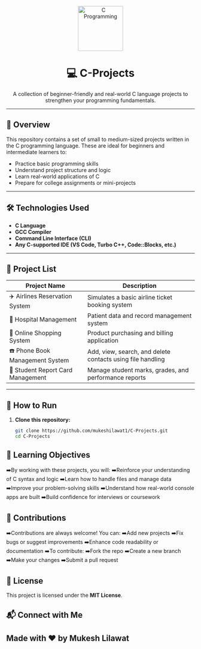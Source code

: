 <!-- Logo / Banner Section -->
<p align="center">
  <img src="https://upload.wikimedia.org/wikipedia/commons/1/18/Cpp_Programming_Language.svg" alt="C Programming" width="120" height="120">
</p>

<h1 align="center">💻 C-Projects</h1>
<p align="center">
  A collection of beginner-friendly and real-world C language projects to strengthen your programming fundamentals.
</p>

---

## 🧠 Overview

This repository contains a set of small to medium-sized projects written in the C programming language. These are ideal for beginners and intermediate learners to:

- Practice basic programming skills
- Understand project structure and logic
- Learn real-world applications of C
- Prepare for college assignments or mini-projects

---

## 🛠 Technologies Used

- **C Language**
- **GCC Compiler**
- **Command Line Interface (CLI)**
- **Any C-supported IDE (VS Code, Turbo C++, Code::Blocks, etc.)**

---

## 📁 Project List

| Project Name                         | Description                                                  |
|--------------------------------------|--------------------------------------------------------------|
| ✈️ Airlines Reservation System       | Simulates a basic airline ticket booking system              |
| 🏥 Hospital Management               | Patient data and record management system                    |
| 🛒 Online Shopping System            | Product purchasing and billing application                   |
| ☎️ Phone Book Management System     | Add, view, search, and delete contacts using file handling   |
| 🧾 Student Report Card Management   | Manage student marks, grades, and performance reports        |

---

## 🚀 How to Run

1. **Clone this repository:**
   ```bash
   git clone https://github.com/mukeshilawat1/C-Projects.git
   cd C-Projects

 ##  🎯 Learning Objectives
➡️By working with these projects, you will:
➡️Reinforce your understanding of C syntax and logic
➡️Learn how to handle files and manage data
➡️Improve your problem-solving skills
➡️Understand how real-world console apps are built
➡️Build confidence for interviews or coursework

## 🙌 Contributions
➡️Contributions are always welcome! You can:
➡️Add new projects
➡️Fix bugs or suggest improvements
➡️Enhance code readability or documentation
➡️To contribute:
➡️Fork the repo
➡️Create a new branch
➡️Make your changes
➡️Submit a pull request

## 📄 License
This project is licensed under the **MIT License**.

## 📬 Connect with Me
## Made with ❤️ by Mukesh Lilawat
